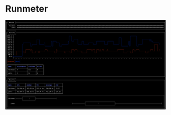 # Runmeter

![screenshot](https://github.com/pooyahrtn/runmeter/blob/main/screenshots/screenshot.png)
